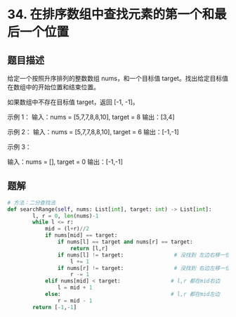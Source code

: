 # 34. 在排序数组中查找元素的第一个和最后一个位置
## 题目描述
给定一个按照升序排列的整数数组 nums，和一个目标值 target。找出给定目标值在数组中的开始位置和结束位置。

如果数组中不存在目标值 target，返回 [-1, -1]。

示例 1：
输入：nums = [5,7,7,8,8,10], target = 8
输出：[3,4]

示例 2：
输入：nums = [5,7,7,8,8,10], target = 6
输出：[-1,-1]

示例 3：

输入：nums = [], target = 0
输出：[-1,-1]

## 题解
```python
# 方法：二分查找法
def searchRange(self, nums: List[int], target: int) -> List[int]:
        l, r = 0, len(nums)-1
        while l <= r:
            mid = (l+r)//2
            if nums[mid] == target:
                if nums[l] == target and nums[r] == target:                # 直接找到了
                    return [l,r]
                if nums[l] != target:                # 没找到 左边右移一位
                    l += 1
                if nums[r] != target:                # 没找到 右边左移一位
                    r -= 1
            elif nums[mid] < target:                # l,r 都在mid右边
                l = mid + 1
            else:                                   # l,r 都在mid左边
                r = mid - 1
        return [-1,-1]

```
